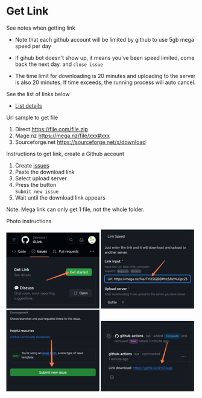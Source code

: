 # Get Link

See notes when getting link

 - Note that each github account will be limited by github to use 5gb mega speed per day

- If gihub bot doesn't show up, it means you've been speed limited, come back the next day. and `close issue`

- The time limit for downloading is 20 minutes and uploading to the server is also 20 minutes. If time exceeds, the running process will auto cancel. 

See the list of links below

- [List details](https://github.com/Zelooooo/GLink/issues?q=is%3Aissue+is%3Aclosed)

Url sample to get file

1. Direct https://file.com/file.zip
2. Mage.nz https://mega.nz/file/xxx#xxx
3. Sourceforge.net https://sourceforge.net/x/download

Instructions to get link, create a Github account

1. Create [issues](https://github.com/Zelooooo/GLink/issues/new/choose)
2. Paste the download link
3. Select upload server 
4. Press the button <br/>`Submit new issue`
5. Wait until the download link appears

Note: Mega link can only get 1 file, not the whole folder.

Photo instructions

<img src="./.github/img.jpg" height="auto" width="49%" /> <img src="./.github/img2.jpg" height="auto" width="49%" />
<img src="./.github/img3.jpg" height="auto" width="49%" /> <img src="./.github/img4.jpg" height="auto" width="49%" />
